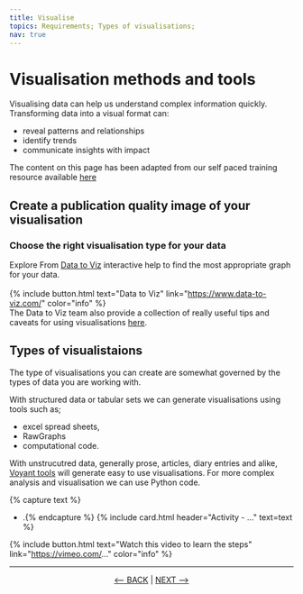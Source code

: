 ```yaml
---
title: Visualise
topics: Requirements; Types of visualisations; 
nav: true
---
```

# Visualisation methods and tools

Visualising data can help us understand complex information quickly. Transforming data into a visual format can:

- reveal patterns and relationships
- identify trends
- communicate insights with impact

The content on this page has been adapted from our self paced training resource available <a href='https://griffithunilibrary.github.io/data-vis-basics/' target='_blank'> here </a>


## Create a publication quality image of your visualisation


### Choose the right visualisation type for your data 

Explore From [Data to Viz](https://www.data-to-viz.com/) interactive help to find the most appropriate graph for your data.  
<br>
{% include button.html text="Data to Viz" link="https://www.data-to-viz.com/" color="info" %}
<br>
The Data to Viz team also provide a collection of really useful tips and caveats for using visualisations [here](https://www.data-to-viz.com/caveats.html).

## Types of visualistaions

The type of visualisations you can create are somewhat governed by the types of data you are working with. 

With structured data or tabular sets we can generate visualisations using tools such as; 
- excel spread sheets, 
- RawGraphs
- computational code. 

With unstrucutred data, generally prose, articles, diary entries and alike, <a href='https://voyant-tools.org/' target='_blank'>Voyant tools</a> will generate easy to use visualisations. For more complex analysis and visualisation we can use Python code.


{% capture text %}
- .{% endcapture %} {% include card.html header="Activity - ..." text=text %}


{% include button.html text="Watch this video to learn the steps" link="https://vimeo.com/..." color="info" %}

-----

<p align="center">
  <a href="https://griffithunilibrary.github.io/intro-text-mining-analysis/content/6-analyse.html"><-- BACK</a> |
  <a href="https://griffithunilibrary.github.io/intro-text-mining-analysis/content/8-help.html">NEXT --></a>
</p>
